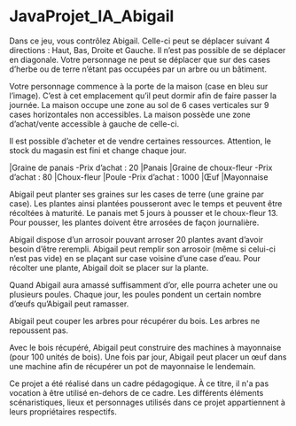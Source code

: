 # JavaProjet_IA_Abigail

Dans ce jeu, vous contrôlez Abigail. Celle-ci peut se déplacer suivant 4 directions : Haut, Bas, Droite et Gauche. Il n’est pas possible de se déplacer en diagonale. Votre personnage ne peut se déplacer que sur des cases d’herbe ou de terre n’étant pas occupées par un arbre ou un bâtiment.

Votre personnage commence à la porte de la maison (case en bleu sur l’image). C’est à cet emplacement qu’il peut dormir afin de faire passer la journée. 
La maison occupe une zone au sol de 6 cases verticales sur 9 cases horizontales non accessibles. La maison possède une zone d’achat/vente accessible à gauche de celle-ci. 

Il est possible d’acheter et de vendre certaines ressources. Attention, le stock du magasin est fini et change chaque jour.

|Graine de panais -Prix d’achat : 20
|Panais 
|Graine de choux-fleur -Prix d’achat : 80
|Choux-fleur
|Poule -Prix d’achat : 1000
|Œuf
|Mayonnaise

Abigail peut planter ses graines sur les cases de terre (une graine par case). Les plantes ainsi plantées pousseront avec le temps et peuvent être récoltées à maturité. Le panais met 5 jours à pousser et le choux-fleur 13. Pour pousser, les plantes doivent être arrosées de
façon journalière. 

Abigail dispose d’un arrosoir pouvant arroser 20 plantes avant d’avoir besoin d’être rerempli. Abigail peut remplir son arrosoir (même si celui-ci n’est pas vide) en se plaçant sur case voisine d’une case d’eau. Pour récolter une plante, Abigail doit se placer sur la plante.

Quand Abigail aura amassé suffisamment d’or, elle pourra acheter une ou plusieurs poules. Chaque jour, les poules pondent un certain nombre d’œufs qu’Abigail peut ramasser.

Abigail peut couper les arbres pour récupérer du bois. Les arbres ne repoussent pas.

Avec le bois récupéré, Abigail peut construire des machines à mayonnaise (pour 100 unités de bois). Une fois par jour, Abigail peut placer un œuf dans une machine afin de récupérer un pot de mayonnaise le lendemain.

Ce projet a été réalisé dans un cadre pédagogique. À ce titre, il n'a pas vocation à être utilisé en-dehors de ce cadre. Les différents éléments scénaristiques, lieux et personnages utilisés dans ce projet appartiennent à leurs propriétaires respectifs.
